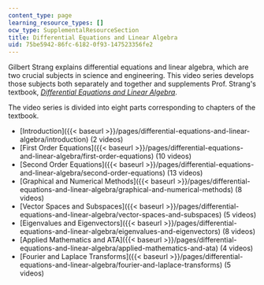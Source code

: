 ```yaml
---
content_type: page
learning_resource_types: []
ocw_type: SupplementalResourceSection
title: Differential Equations and Linear Algebra
uid: 75be5942-86fc-6182-0f93-147523356fe2
---
```

Gilbert Strang explains differential equations and linear algebra, which are two crucial subjects in science and engineering. This video series develops those subjects both separately and together and supplements Prof. Strang's textbook, [_Differential Equations and Linear Algebra_](http://www-math.mit.edu/~gs/dela/).

The video series is divided into eight parts corresponding to chapters of the textbook.

- \[Introduction\]({{\< baseurl >}}/pages/differential-equations-and-linear-algebra/introduction) (2 videos)
- \[First Order Equations\]({{\< baseurl >}}/pages/differential-equations-and-linear-algebra/first-order-equations) (10 videos)
- \[Second Order Equations\]({{\< baseurl >}}/pages/differential-equations-and-linear-algebra/second-order-equations) (13 videos)
- \[Graphical and Numerical Methods\]({{\< baseurl >}}/pages/differential-equations-and-linear-algebra/graphical-and-numerical-methods) (8 videos)
- \[Vector Spaces and Subspaces\]({{\< baseurl >}}/pages/differential-equations-and-linear-algebra/vector-spaces-and-subspaces) (5 videos)
- \[Eigenvalues and Eigenvectors\]({{\< baseurl >}}/pages/differential-equations-and-linear-algebra/eigenvalues-and-eigenvectors) (8 videos)
- \[Applied Mathematics and ATA\]({{\< baseurl >}}/pages/differential-equations-and-linear-algebra/applied-mathematics-and-ata) (4 videos)
- \[Fourier and Laplace Transforms\]({{\< baseurl >}}/pages/differential-equations-and-linear-algebra/fourier-and-laplace-transforms) (5 videos)